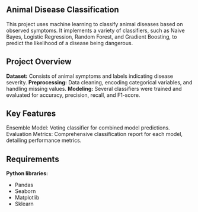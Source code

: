 ## Animal Disease Classification
This project uses machine learning to classify animal diseases based on observed symptoms. It implements a variety of classifiers, such as Naive Bayes, Logistic Regression, Random Forest, and Gradient Boosting, to predict the likelihood of a disease being dangerous.

## Project Overview
**Dataset:** Consists of animal symptoms and labels indicating disease severity.
**Preprocessing:** Data cleaning, encoding categorical variables, and handling missing values.
**Modeling:** Several classifiers were trained and evaluated for accuracy, precision, recall, and F1-score.

## Key Features
Ensemble Model: Voting classifier for combined model predictions.
Evaluation Metrics: Comprehensive classification report for each model, detailing performance metrics.

## Requirements
**Python libraries:** 
   - Pandas
   - Seaborn
   - Matplotlib
   - Sklearn
